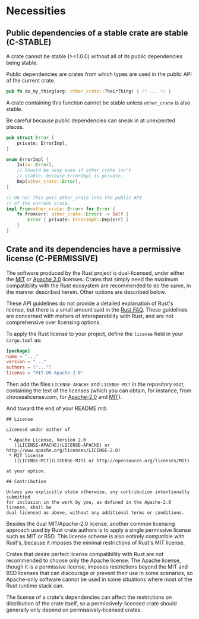 # Necessities


<a id="c-stable"></a>
## Public dependencies of a stable crate are stable (C-STABLE)

A crate cannot be stable (>=1.0.0) without all of its public dependencies being
stable.

Public dependencies are crates from which types are used in the public API of
the current crate.

```rust
pub fn do_my_thing(arg: other_crate::TheirThing) { /* ... */ }
```

A crate containing this function cannot be stable unless `other_crate` is also
stable.

Be careful because public dependencies can sneak in at unexpected places.

```rust
pub struct Error {
    private: ErrorImpl,
}

enum ErrorImpl {
    Io(io::Error),
    // Should be okay even if other_crate isn't
    // stable, because ErrorImpl is private.
    Dep(other_crate::Error),
}

// Oh no! This puts other_crate into the public API
// of the current crate.
impl From<other_crate::Error> for Error {
    fn from(err: other_crate::Error) -> Self {
        Error { private: ErrorImpl::Dep(err) }
    }
}
```


<a id="c-permissive"></a>
## Crate and its dependencies have a permissive license (C-PERMISSIVE)

The software produced by the Rust project is dual-licensed, under either the
[MIT] or [Apache 2.0] licenses. Crates that simply need the maximum
compatibility with the Rust ecosystem are recommended to do the same, in the
manner described herein. Other options are described below.

These API guidelines do not provide a detailed explanation of Rust's license,
but there is a small amount said in the [Rust FAQ]. These guidelines are
concerned with matters of interoperability with Rust, and are not comprehensive
over licensing options.

[MIT]: https://github.com/rust-lang/rust/blob/master/LICENSE-MIT
[Apache 2.0]: https://github.com/rust-lang/rust/blob/master/LICENSE-APACHE
[Rust FAQ]: https://prev.rust-lang.org/en-US/faq.html#why-a-dual-mit-asl2-license

To apply the Rust license to your project, define the `license` field in your
`Cargo.toml` as:

```toml
[package]
name = "..."
version = "..."
authors = ["..."]
license = "MIT OR Apache-2.0"
```

Then add the files `LICENSE-APACHE` and `LICENSE-MIT` in the repository root,
containing the text of the licenses (which you can obtain, for instance, from
choosealicense.com, for [Apache-2.0](https://choosealicense.com/licenses/apache-2.0/)
and [MIT](https://choosealicense.com/licenses/mit/)).

And toward the end of your README.md:

```
## License

Licensed under either of

 * Apache License, Version 2.0
   ([LICENSE-APACHE](LICENSE-APACHE) or http://www.apache.org/licenses/LICENSE-2.0)
 * MIT license
   ([LICENSE-MIT](LICENSE-MIT) or http://opensource.org/licenses/MIT)

at your option.

## Contribution

Unless you explicitly state otherwise, any contribution intentionally submitted
for inclusion in the work by you, as defined in the Apache-2.0 license, shall be
dual licensed as above, without any additional terms or conditions.
```

Besides the dual MIT/Apache-2.0 license, another common licensing approach used
by Rust crate authors is to apply a single permissive license such as MIT or
BSD. This license scheme is also entirely compatible with Rust's, because it
imposes the minimal restrictions of Rust's MIT license.

Crates that desire perfect license compatibility with Rust are not recommended
to choose only the Apache license. The Apache license, though it is a permissive
license, imposes restrictions beyond the MIT and BSD licenses that can
discourage or prevent their use in some scenarios, so Apache-only software
cannot be used in some situations where most of the Rust runtime stack can.

The license of a crate's dependencies can affect the restrictions on
distribution of the crate itself, so a permissively-licensed crate should
generally only depend on permissively-licensed crates.
